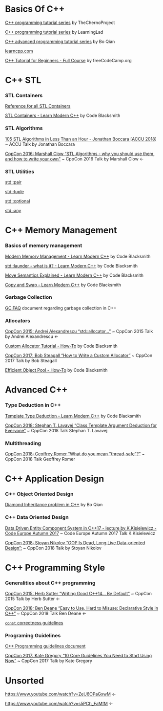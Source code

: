 # Basics Of C++ #
[C++ programming tutorial series](https://www.youtube.com/watch?v=18c3MTX0PK0&list=PLlrATfBNZ98dudnM48yfGUldqGD0S4FFb)
by TheChernoProject

[C++ programming tutorial series](https://www.youtube.com/watch?v=SQHREey_Yuc&list=PLfVsf4Bjg79Cu5MYkyJ-u4SyQmMhFeC1C)
by LearningLad

[C++ advanced programming tutorial series](https://www.youtube.com/playlist?list=PLE28375D4AC946CC3)
by Bo Qian

[learncpp.com](https://www.learncpp.com/)

[C++ Tutorial for Beginners - Full Course](https://www.youtube.com/watch?v=vLnPwxZdW4Y) 
by freeCodeCamp.org

# C++ STL

### STL Containers

[Reference for all STL Containers](https://en.cppreference.com/w/cpp/container)

[STL Containers - Learn Modern C++](https://www.youtube.com/watch?v=fuI7UQ8dg1Q)
by Code Blacksmith

### STL Algorithms

[105 STL Algorithms in Less Than an Hour - Jonathan Boccara [ACCU 2018]](https://www.youtube.com/watch?v=bXkWuUe9V2I)
~ ACCU Talk by Jonathan Boccara

[CppCon 2016: Marshall Clow “STL Algorithms - why you should use them, and how to write your own"](https://www.youtube.com/watch?v=h4Jl1fk3MkQ)
~ CppCon 2016 Talk by Marshall Clow <-

### STL Utilities

[std::pair](https://en.cppreference.com/w/cpp/utility/pair)

[std::tuple](https://en.cppreference.com/w/cpp/utility/tuple)

[std::optional](https://en.cppreference.com/w/cpp/utility/optional)

[std::any](https://en.cppreference.com/w/cpp/utility/any)


# C++ Memory Management 

### Basics of memory management

[Modern Memory Management - Learn Modern C++](https://www.youtube.com/watch?v=vvgKqoKa8Mg)
by Code Blacksmith

[std::launder - what is it? - Learn Modern C++](https://www.youtube.com/watch?v=BneDZVf1EMw)
by Code Blacksmith

[Move Semantics Explained - Learn Modern C++](https://www.youtube.com/watch?v=ruHw7E71zBw)
by Code Blacksmith

[Copy and Swap - Learn Modern C++](https://www.youtube.com/watch?v=10wKJgrjN9M)
by Code Blacksmith

### Garbage Collection

[GC FAQ](https://www.iecc.com/gclist/GC-faq.html) 
document regarding garbage collection in C++

### Allocators

[CppCon 2015: Andrei Alexandrescu “std::allocator...”](https://www.youtube.com/watch?v=LIb3L4vKZ7U)
~ CppCon 2015 Talk by Andrei Alexandrescu <-

[Custom Allocator Tutorial - How-To](https://www.youtube.com/watch?v=pP15kDeXJU0)
by Code Blacksmith

[CppCon 2017: Bob Steagall “How to Write a Custom Allocator”](https://www.youtube.com/watch?v=kSWfushlvB8)
~ CppCon 2017 Talk by Bob Steagall

[Efficient Object Pool - How-To](https://www.youtube.com/watch?v=37VhkrOiE8M)
by Code Blacksmith

# Advanced C++

### Type Deduction in C++

[Template Type Deduction - Learn Modern C++](https://youtu.be/ps4G4L5V7WA)
by Code Blacksmith

[CppCon 2018: Stephan T. Lavavej “Class Template Argument Deduction for Everyone”](https://www.youtube.com/watch?v=-H-ut6j1BYU)
~ CppCon 2018 Talk Stephan T. Lavavej

### Multithreading

[CppCon 2018: Geoffrey Romer “What do you mean "thread-safe"?”](https://www.youtube.com/watch?v=s5PCh_FaMfM)
~ CppCon 2018 Talk Geoffrey Romer

# C++ Application Design

### C++ Object Oriented Design

[Diamond Inheritance problem in C++](https://www.youtube.com/watch?v=7APovvvftQs)
by Bo Qian

### C++ Data Oriented Design 

[Data Driven Entity Component System in C++17 - lecture by K.Kisielewicz - Code Europe Autumn 2017](https://www.youtube.com/watch?v=tONOW7Luln8)
~ Code Europe Autumn 2017 Talk K.Kisielewicz

[CppCon 2018: Stoyan Nikolov “OOP Is Dead, Long Live Data-oriented Design”:](https://www.youtube.com/watch?v=yy8jQgmhbAU)
~ CppCon 2018 Talk by Stoyan Nikolov

# C++ Programming Style

### Generalities about C++ programming

[CppCon 2015: Herb Sutter "Writing Good C++14... By Default"](https://www.youtube.com/watch?v=hEx5DNLWGgA) 
~ CppCon 2015 Talk by Herb Sutter
<-

[CppCon 2018: Ben Deane “Easy to Use, Hard to Misuse: Declarative Style in C++”](https://www.youtube.com/watch?v=I52uPJSoAT4) 
~ CppCon 2018 Talk Ben Deane
<-

[`const` correctness guidelines](https://isocpp.org/wiki/faq/const-correctness)

### Programing Guidelines

[C++ Programming guidelines document](http://isocpp.github.io/CppCoreGuidelines/CppCoreGuidelines)

[CppCon 2017: Kate Gregory “10 Core Guidelines You Need to Start Using Now”](https://www.youtube.com/watch?time_continue=498&v=XkDEzfpdcSg)
~ CppCon 2017 Talk by Kate Gregory

# Unsorted

https://www.youtube.com/watch?v=ZeU6OPaGxwM <-

https://www.youtube.com/watch?v=s5PCh_FaMfM <-
